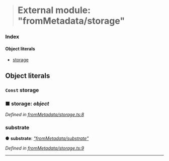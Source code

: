 > # External module: "fromMetadata/storage"

### Index

#### Object literals

* [storage](_frommetadata_storage_.md#const-storage)

## Object literals

### `Const` storage

### ■ **storage**: *object*

*Defined in [fromMetadata/storage.ts:8](https://github.com/polkadot-js/api/blob/b517613/packages/type-storage/src/fromMetadata/storage.ts#L8)*

###  substrate

● **substrate**: *["fromMetadata/substrate"](_frommetadata_substrate_.md)*

*Defined in [fromMetadata/storage.ts:9](https://github.com/polkadot-js/api/blob/b517613/packages/type-storage/src/fromMetadata/storage.ts#L9)*

___